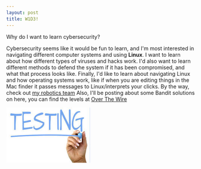 ```yaml
---
layout: post
title: W1D3!
---
```


Why do I want to learn cybersecurity?

Cybersecurity seems like it would be fun to learn, and I'm most interested in navigating different computer systems and using **Linux**. I want to learn about how different types of viruses and hacks work. I'd also want to learn different methods to defend the system if it has been compromised, and what that process looks like. Finally, I'd like to learn about navigating Linux and how operating systems work, like if when you are editing things in the Mac finder it passes messages to Linux/interprets your clicks. 
By the way, check out [my robotics team](https://github.com/frc8840/2025-Season) 
Also, I'll be posting about some Bandit solutions on here, you can find the levels at [Over The Wire](https://overthewire.org/wargames/bandit/bandit0.html)  

![testing image](https://github.com/ekuo145/ekuo145.github.io/blob/master/images/TestingImage.jpeg)
